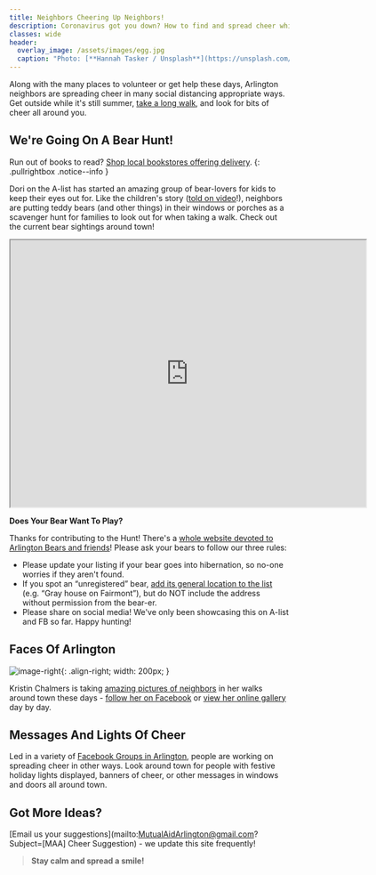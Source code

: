 ```yaml
---
title: Neighbors Cheering Up Neighbors!
description: Coronavirus got you down? How to find and spread cheer while we #StayAtHome.
classes: wide
header:
  overlay_image: /assets/images/egg.jpg
  caption: "Photo: [**Hannah Tasker / Unsplash**](https://unsplash.com/@hannahtasker)"
---
```


Along with the many places to volunteer or get help these days, Arlington neighbors are spreading cheer in many social distancing appropriate ways.  Get outside while it's still summer, [take a long walk](/active), and look for bits of cheer all around you.

## We're Going On A Bear Hunt! <i class="fa fa-paw"></i>

Run out of books to read?  [Shop local bookstores offering delivery](/books/).
{: .pullrightbox .notice--info }

Dori on the A-list has started an amazing group of bear-lovers for kids to keep their eyes out for.  Like the children's story ([told on video](https://www.youtube.com/watch?v=Waoa3iG3bZ4)!), neighbors are putting teddy bears (and other things) in their windows or porches as a scavenger hunt for families to look out for when taking a walk.  Check out the current bear sightings around town!

<iframe src="https://www.google.com/maps/d/embed?mid=1i52Bg9JQqeFBloewUP4pN1BjmjFg3nxK&hl=en" width="640" height="480"></iframe>

**Does Your Bear Want To Play?**

Thanks for contributing to the Hunt!  There's a [whole website devoted to Arlington Bears and friends](https://sites.google.com/view/arlington-bear-hunt)!  Please ask your bears to follow our three rules:

- Please update your listing if your bear goes into hibernation, so no-one worries if they aren't found.
- If you spot an “unregistered” bear, [add its general location to the list](https://tinyurl.com/u59mm5y) (e.g. “Gray house on Fairmont”), but do NOT include the address without permission from the bear-er.
- Please share on social media! We've only been showcasing this on A-list and FB so far. Happy hunting!

## Faces Of Arlington <i class="fa fa-camera"></i>

![image-right](/assets/images/2020.03.24-0006-kristin.jpeg){: .align-right; width: 200px; }

Kristin Chalmers is taking [amazing pictures of neighbors](https://kristinchalmersphotography.pixieset.com/covidportraits/?MutualAidArlington) in her walks around town these days - [follow her on Facebook](https://www.facebook.com/Kristinchalmersphotography/) or [view her online gallery](https://kristinchalmersphotography.pixieset.com/covidportraits/?MutualAidArlington) day by day.

## Messages And Lights Of Cheer <i class="fa fa-sun"></i>

Led in a variety of [Facebook Groups in Arlington](/#arlington-facebook-groups), people are working on spreading cheer in other ways.  Look around town for people with festive holiday lights displayed, banners of cheer, or other messages in windows and doors all around town.  

## Got More Ideas?

[Email us your suggestions](mailto:MutualAidArlington@gmail.com?Subject=[MAA] Cheer Suggestion) - we update this site frequently!

> **Stay calm and spread a smile!** <span style="color: #0066ff"><i class="fa fa-grin-squint-tears"></i></span>
